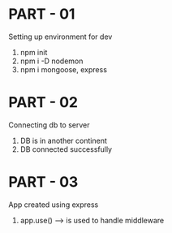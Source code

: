 # PART - 01
Setting up environment for dev
1. npm init
2. npm i -D nodemon
3. npm i mongoose, express

# PART - 02
Connecting db to server
1. DB is in another continent
2. DB connected successfully

# PART - 03
App created using express 
1. app.use() --> is used to handle middleware 





